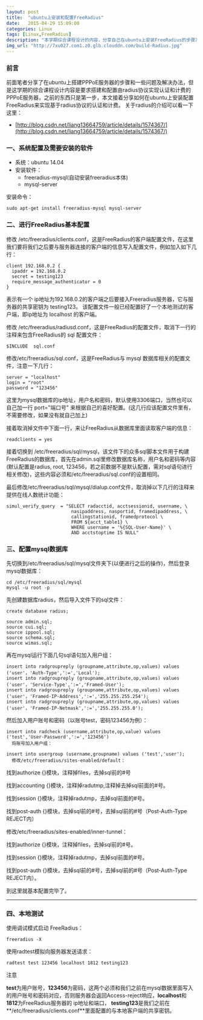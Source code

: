 ```yaml
---
layout: post
title:  "ubuntu上安装和配置FreeRadius"
date:   2015-04-29 15:09:00
categories: Linux
tags: [Linux,FreeRadius]
description: "本学期综合课程设计的内容，分享自己在ubuntu上安装FreeRadius的步骤及遇到的问题，系统为Ubuntu 14.04，数据库选用用mysql"
img_url: "http://7xu027.com1.z0.glb.clouddn.com/build-Radius.jpg"
---
```


### 前言

前面笔者分享了在ubuntu上搭建PPPoE服务器的步骤和一些问题及解决办法，但是这学期的综合课程设计内容是要求搭建和配置由radius协议实现认证和计费的PPPoE服务器，之前的东西只是第一步，本文接着分享如何在ubuntu上安装配置FreeRadius来实现基于radius协议的认证和计费。
关于radius的介绍可以看一下这里：

+ [http://blog.csdn.net/liang13664759/article/details/1574367/](http://blog.csdn.net/liang13664759/article/details/1574367/)

<!-- more -->

### 一、系统配置及需要安装的软件

+ 系统：ubuntu 14.04
+ 安装软件：
    + freeradius-mysql(自动安装freeradius本体)
    + mysql-server

安装命令：

    sudo apt-get install freeradius-mysql mysql-server

### 二、进行FreeRadius基本配置

修改 /etc/freeradius/clients.conf，这是FreeRadius的客户端配置文件，在这里我们要将我们之后要与服务器连接的客户端的信息写入配置文件，例如加入如下几行：

    client 192.168.0.2 {
      ipaddr = 192.168.0.2
      secret = testing123
      require_message_authenticator = 0
    }

表示有一个 ip地址为192.168.0.2的客户端之后要接入Freeradius服务器，它与服务器的共享密钥为 testing123。
该配置文件一般已经配置好了一个本地测试的客户端，即ip地址为 localhost 的客户端。

修改 /etc/freeradius/radiusd.conf，这是FreeRadius的配置文件，取消下一行的注释来包含FreeRadius的 sql 配置文件：

    $INCLUDE  sql.conf

修改/etc/freeradius/sql.conf，这是FreeRadius与 mysql 数据库相关的配置文件，注意一下几行：

    server = "localhost"
    login = "root"
    password = "123456"

这里为mysql数据库的ip地址，用户名和密码，默认使用3306端口，当然也可以自己加一行 port="端口号" 来根据自己的喜好配置。(这几行应该配置文件里有，不需要修改，如果没有就自己加上)

接着取消掉文件中下面一行，来让FreeRadius从数据库里面读取客户端的信息：

    readclients = yes

接着切换到 /etc/freeradius/sql/mysql，该文件下的众多sql脚本文件用于构建FreeRadius的数据库，首先在admin.sql里修改数据库名称，用户名和密码等内容(默认配置是radius, root, 123456，若之前数据不是默认配置，需对sql语句进行相关修改)，这些内容必须和/etc/freeradius/sql.conf的设置相同。

最后修改/etc/freeradius/sql/mysql/dialup.conf文件，取消掉以下几行的注释来提供在线人数统计功能：

    simul_verify_query  = "SELECT radacctid, acctsessionid, username, \
                            nasipaddress, nasportid, framedipaddress, \
                            callingstationid, framedprotocol \
                            FROM ${acct_table1} \
                            WHERE username = '%{SQL-User-Name}' \
                            AND acctstoptime IS NULL"


### 三、配置mysql数据库

先切换到/etc/freeradius/sql/mysql文件夹下(以便进行之后的操作)，然后登录mysql数据库：

    cd /etc/freeradius/sql/mysql
    mysql -u root -p

先创建数据库radius，然后导入文件下的sql文件：

    create database radius;

    source admin.sql;
    source cui.sql;
    source ippool.sql;
    source schema.sql;
    source wimas.sql;

再在mysql运行下面几句sql语句加入用户组：

    insert into radgroupreply (groupname,attribute,op,values) values ('user'，'Auth-Type',':=','Local');
    insert into radgroupreply (groupname,attribute,op,values) values ('user'，'Service-Type',':=','Framed-User');
    insert into radgroupreply (groupname,attribute,op,values) values ('user'，'Framed-IP-Address',':=','255.255.255.254');
    insert into radgroupreply (groupname,attribute,op,values) values ('user'，'Framed-IP-Netmask',':=','255.255.255.0');

然后加入用户账号和密码（以账号test，密码123456为例）：

    insert into radcheck (username,attribute,op,value) values ('test','User-Password',':=','123456')
      将账号加入用户组：

    insert into usergroup (username,groupname) values ('test','user');
      修改/etc/freeradius/sites-enabled/default：

找到authorize {}模块，注释掉files，去掉sql前的#号

找到accounting {}模块，注释掉radutmp,注释掉去掉sql前面的#号。

找到session {}模块，注释掉radutmp，去掉sql前面的#号。

找到post-auth {}模块，去掉sql前的#号，去掉sql前的#号（Post-Auth-Type REJECT内）

修改/etc/freeradius/sites-enabled/inner-tunnel：

找到authorize {}模块，注释掉files，去掉sql前的#号。

找到session {}模块，注释掉radutmp，去掉sql前面的#号。

找到post-auth {}模块，去掉sql前的#号，去掉sql前的#号（Post-Auth-Type REJECT内）。


到这里就基本配置完毕了。

***

### 四、本地测试

使用调试模式启动 FreeRadius：

    freeradius -X

使用radtest模拟向服务器发送请求：

    radtest test 123456 localhost 1812 testing123

注意

**test**为用户账号，**123456**为密码，这两个必须和我们之前在mysql数据里面写入的用户账号和密码对应，否则服务器会返回Access-reject响应，**localhost**和**1812**为FreeRadius服务器的 ip地址和端口，
**testing123**是我们之前在**/etc/freeradius/clients.conf**里面配置的与本地客户端的共享密钥。